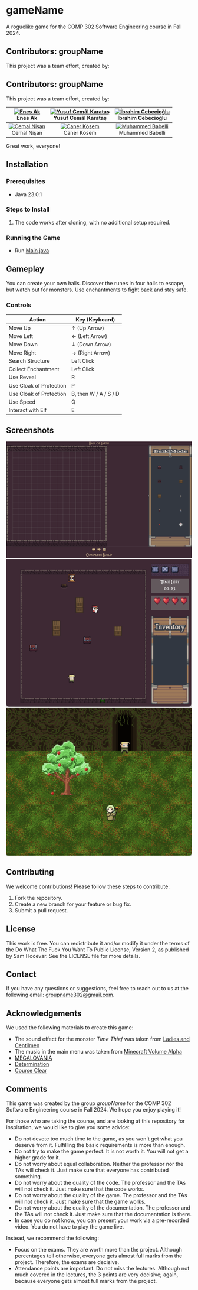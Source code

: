 # gameName

A roguelike game for the COMP 302 Software Engineering course in Fall 2024.

## Contributors: groupName

This project was a team effort, created by:

## Contributors: groupName

This project was a team effort, created by:

| [![Enes Ak](https://avatars.githubusercontent.com/enesak21?s=100&v=1)](https://github.com/enesak21) <br /> Enes Ak | [![Yusuf Cemâl Karataş](https://avatars.githubusercontent.com/TavarishYosef?s=100&v=2)](https://github.com/TavarishYosef) <br /> Yusuf Cemâl Karataş | [![İbrahim Cebecioğlu](https://avatars.githubusercontent.com/ibrahimcbc?s=100&v=3)](https://github.com/ibrahimcbc) <br /> İbrahim Cebecioğlu |
|:---------------------------------------------------------------:|:-------------------------------------------------------------:|:------------------------------------------------------------:|
| [![Cemal Nişan](https://avatars.githubusercontent.com/cemalnisan?s=100&v=4)](https://github.com/cemalnisan) <br /> Cemal Nişan | [![Caner Kösem](https://avatars.githubusercontent.com/canerkosem?s=100&v=5)](https://github.com/canerkosem) <br /> Caner Kösem | [![Muhammed Babelli](https://avatars.githubusercontent.com/muhbabelli?s=100&v=6)](https://github.com/muhbabelli) <br /> Muhammed Babelli |

Great work, everyone!

## Installation

### Prerequisites
- Java 23.0.1

### Steps to Install
1. The code works after cloning, with no additional setup required.

### Running the Game
- Run [Main.java](src/domain/main/Main.java)

## Gameplay
You can create your own halls. Discover the runes in four halls to escape, but watch out for monsters. Use enchantments to fight back and stay safe.

### Controls

 Action         | Key (Keyboard) |
|----------------|----------------|
| Move Up        | ↑ (Up Arrow)   |
| Move Left      | ← (Left Arrow) |
| Move Down      | ↓ (Down Arrow) |
| Move Right     | → (Right Arrow)|
| Search Structure     | Left Click |
| Collect Enchantment | Left Click |
| Use Reveal | R |
| Use Cloak of Protection | P |
| Use Cloak of Protection | B, then W / A / S / D |
| Use Speed | Q |
| Interact with Elf | E |


## Screenshots

![Build Mode Screen Shot](reports/screenshots/buildMode.png)
![Play Mode Screen Shot](reports/screenshots/playMode.png)
![Outside Screen Shot](reports/screenshots/outside.png)

## Contributing

We welcome contributions! Please follow these steps to contribute:
1. Fork the repository.
2. Create a new branch for your feature or bug fix.
3. Submit a pull request.

## License
This work is free. You can redistribute it and/or modify it under the
terms of the Do What The Fuck You Want To Public License, Version 2,
as published by Sam Hocevar. See the LICENSE file for more details.

## Contact

If you have any questions or suggestions, feel free to reach out to us at the following email:
groupname302@gmail.com.

## Acknowledgements

We used the following materials to create this game:
- The sound effect for the monster *Time Thief* was taken from [Ladies and Centilmen](https://www.youtube.com/watch?v=40Ka2G6qYMY)
- The music in the main menu was taken from [Minecraft Volume Alpha](https://www.youtube.com/watch?v=qq-RGFyaq0U&list=PL3817D41C7D841E23&index=16)
- [MEGALOVANIA](https://www.youtube.com/watch?v=0FCvzsVlXpQ)
- [Determination](https://www.youtube.com/watch?v=h1wSPmlZV-w)
- [Course Clear](https://www.youtube.com/watch?v=wRkp6apEovA)

## Comments

This game was created by the group *groupName* for the COMP 302 Software Engineering course in Fall 2024. We hope you enjoy playing it!

For those who are taking the course, and are looking at this repository for inspiration, we would like to give you some advice:
- Do not devote too much time to the game, as you won't get what you deserve from it. Fulfilling the basic requirements is more than enough.
- Do not try to make the game perfect. It is not worth it. You will not get a higher grade for it.
- Do not worry about equal collaboration. Neither the professor nor the TAs will check it. Just make sure that everyone has contributed something.
- Do not worry about the quality of the code. The professor and the TAs will not check it. Just make sure that the code works.
- Do not worry about the quality of the game. The professor and the TAs will not check it. Just make sure that the game works.
- Do not worry about the quality of the documentation. The professor and the TAs will not check it. Just make sure that the documentation is there.
- In case you do not know, you can present your work via a pre-recorded video. You do not have to play the game live.

Instead, we recommend the following:
- Focus on the exams. They are worth more than the project. Although percentages tell otherwise, everyone gets almost full marks from the project. Therefore, the exams are decisive.
- Attendance points are important. Do not miss the lectures. Although not much covered in the lectures, the 3 points are very decisive; again, because everyone gets almost full marks from the project.
